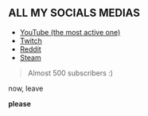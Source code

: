## ALL MY SOCIALS MEDIAS

- [YouTube (the most active one)](https://www.youtube.com/channel/UC0MxXz6KsKi-HWfMrFXJpfg)
- [Twitch](https://www.twitch.tv/xupix_)
- [Reddit](https://www.reddit.com/user/Cocolin67)
- [Steam](https://steamcommunity.com/id/Xupix/)

> Almost 500 subscribers :)

now, leave


**please**
